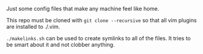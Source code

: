 Just some config files that make any machine feel like home.

This repo must be cloned with `git clone --recursive` so that all vim
plugins are installed to ./.vim.

`./makelinks.sh` can be used to create symlinks to all of the files. It tries
to be smart about it and not clobber anything.
